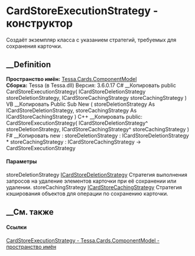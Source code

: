 # CardStoreExecutionStrategy - конструктор
Создаёт экземпляр класса с указанием стратегий, требуемых для сохранения
карточки.
## __Definition
 **Пространство имён:**
[Tessa.Cards.ComponentModel](N_Tessa_Cards_ComponentModel.htm)  
 **Сборка:** Tessa (в Tessa.dll) Версия: 3.6.0.17
C# __Копировать
     public CardStoreExecutionStrategy(
    	ICardStoreDeletionStrategy storeDeletionStrategy,
    	ICardStoreCachingStrategy storeCachingStrategy
    )
VB __Копировать
     Public Sub New ( 
    	storeDeletionStrategy As ICardStoreDeletionStrategy,
    	storeCachingStrategy As ICardStoreCachingStrategy
    )
C++ __Копировать
     public:
    CardStoreExecutionStrategy(
    	ICardStoreDeletionStrategy^ storeDeletionStrategy, 
    	ICardStoreCachingStrategy^ storeCachingStrategy
    )
F# __Копировать
     new : 
            storeDeletionStrategy : ICardStoreDeletionStrategy * 
            storeCachingStrategy : ICardStoreCachingStrategy -> CardStoreExecutionStrategy
#### Параметры
storeDeletionStrategy
[ICardStoreDeletionStrategy](T_Tessa_Cards_ComponentModel_ICardStoreDeletionStrategy.htm)
     Стратегия выполнения запросов на удаление элементов карточки при её сохранении или удалении. 
storeCachingStrategy
[ICardStoreCachingStrategy](T_Tessa_Cards_ComponentModel_ICardStoreCachingStrategy.htm)
     Стратегия кэширования объектов для операции по сохранению карточки. 
## __См. также
#### Ссылки
[CardStoreExecutionStrategy -
](T_Tessa_Cards_ComponentModel_CardStoreExecutionStrategy.htm)
[Tessa.Cards.ComponentModel - пространство
имён](N_Tessa_Cards_ComponentModel.htm)
